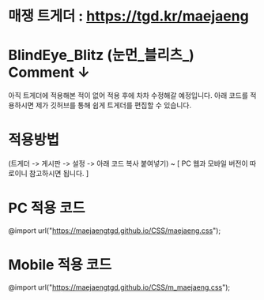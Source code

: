 # 매쟁 트게더 : https://tgd.kr/maejaeng #
# BlindEye_Blitz (눈먼_블리츠_) Comment ↓ #

아직 트게더에 적용해본 적이 없어 적용 후에 차차 수정해갈 예정입니다.
아래 코드를 적용하시면 제가 깃허브를 통해 쉽게 트게더를 편집할 수 있습니다.

# 적용방법 #

(트게더 -> 게시판 -> 설정 -> 아래 코드 복사 붙여넣기) ~ [ PC 웹과 모바일 버전이 따로이니 참고하시면 됩니다. ]

# PC 적용 코드 #

@import url("https://maejaengtgd.github.io/CSS/maejaeng.css");

# Mobile 적용 코드 #

@import url("https://maejaengtgd.github.io/CSS/m_maejaeng.css");
